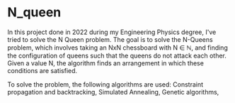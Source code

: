 # N_queen
In this project done in 2022 during my Engineering Physics degree, I've tried to solve the N Queen problem.
The goal is to solve the N-Queens problem, which involves taking an NxN chessboard with N ∈ ℕ, and finding the configuration of queens such that the queens do not attack each other. Given a value N, the algorithm finds an arrangement in which these conditions are satisfied.

To solve the problem, the following algorithms are used:
Constraint propagation and backtracking, 
Simulated Annealing, 
Genetic algorithms,
